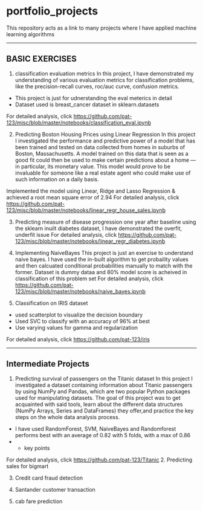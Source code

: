 # portfolio_projects
This repository acts as a link to many projects where I have applied machine learning algorithms

----------------------------------------------------
BASIC EXERCISES
---------------------------------------------------
1. classification evaluation metrics
In this project, I have demonstrated my understanding of various evaluation metrics for classification problems, like the precision-recall curves, roc/auc curve, confusion metrics.
- This project is just for udnerstanding the eval meterics in detail
- Dataset used is breast_cancer dataset in sklearn.datasets

For detailed analysis, click https://github.com/pat-123/misc/blob/master/notebooks/classification_eval.ipynb

2. Predicting Boston Housing Prices using Linear Regression
In this project I investigated the performance and predictive power of a model that has been trained and tested on data collected from homes in suburbs of Boston, Massachusetts. A model trained on this data that is seen as a good fit could then be used to make certain predictions about a home — in particular, its monetary value. This model would prove to be invaluable for someone like a real estate agent who could make use of such information on a daily basis.

Implemented the model using Linear, Ridge and Lasso Regression & achieved a root mean square error of 2.94
For detailed analysis, click https://github.com/pat-123/misc/blob/master/notebooks/linear_regr_house_sales.ipynb

3. Predicting measure of disease progression one year after baseline
using the sklearn inuilt diabetes dataset, I have demonstrated the overfit, underfit issue
For detailed analysis, click https://github.com/pat-123/misc/blob/master/notebooks/linear_regr_diabetes.ipynb

4. Implementing NaiveBayes
This project is just an exercise to understand naive bayes. I have used the in-built algorithm to get probaility values and then calcuated conditional probabilities manually to match with the former.
Dataset is dummy dataa and 80% model score is acheived in classification of this problem set
For detailed analysis, click https://github.com/pat-123/misc/blob/master/notebooks/naive_bayes.ipynb

5. Classification on IRIS dataset
- used scatterplot to visualize the decision boundary
- Used SVC to classify with an accuracy of 96% at best 
- Use varying values for gamma and regularization

For detailed analysis, click https://github.com/pat-123/iris

--------------------------------------------------------------------------
Intermediate Projects
--------------------------------------------------------------------------
1. Predicting survival of passengers on the Titanic dataset
In this project I investigated a dataset containing information about Titanic passengers by using NumPy and Pandas, which are two popular Python packages used for manipulating datasets. The goal of this project was to get acquainted with said tools, learn about the different data structures (NumPy Arrays, Series and DataFrames) they offer,and practice the key steps on the whole data analysis process.
- I have used RandomForest, SVM, NaiveBayes and Randomforest performs best with an average of 0.82 with 5 folds, with a max of 0.86
- - key points

For detailed analysis, click https://github.com/pat-123/Titanic
2. Predicting sales for bigmart


3. Credit card fraud detection

4. Santander customer transaction

5. cab fare prediction


